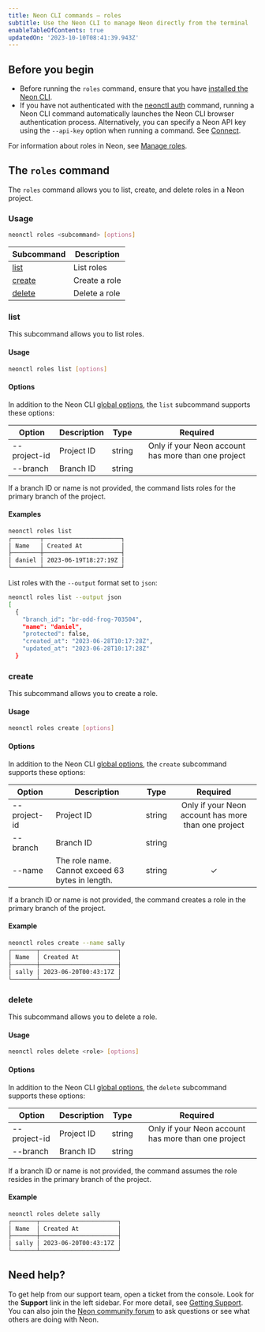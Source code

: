 ```yaml
---
title: Neon CLI commands — roles
subtitle: Use the Neon CLI to manage Neon directly from the terminal
enableTableOfContents: true
updatedOn: '2023-10-10T08:41:39.943Z'
---
```


## Before you begin

- Before running the `roles` command, ensure that you have [installed the Neon CLI](/docs/reference/neon-cli#install-the-neon-cli).
- If you have not authenticated with the [neonctl auth](/docs/reference/cli-auth) command, running a Neon CLI command automatically launches the Neon CLI browser authentication process. Alternatively, you can specify a Neon API key using the `--api-key` option when running a command. See [Connect](/docs/reference/neon-cli#connect).

For information about roles in Neon, see [Manage roles](/docs/manage/roles).

## The `roles` command

The `roles` command allows you to list, create, and delete roles in a Neon project.

### Usage

```bash
neonctl roles <subcommand> [options]
```

| Subcommand  | Description      |
|---------|------------------|
| [list](#list)    | List roles    |
| [create](#create)  | Create a role |
| [delete](#delete)  | Delete a role |

### list

This subcommand allows you to list roles.

#### Usage

```bash
neonctl roles list [options]
```

#### Options

In addition to the Neon CLI [global options](/docs/reference/neon-cli#global-options), the `list` subcommand supports these options:

| Option        | Description | Type   | Required  |
| ------------- | ----------- | ------ | :------: |
| --project-id  | Project ID  | string | Only if your Neon account has more than one project |
| --branch   | Branch ID   | string | |

If a branch ID or name is not provided, the command lists roles for the primary branch of the project.

#### Examples

```bash
neonctl roles list 
┌────────┬──────────────────────┐
│ Name   │ Created At           │
├────────┼──────────────────────┤
│ daniel │ 2023-06-19T18:27:19Z │
└────────┴──────────────────────┘
```

List roles with the `--output` format set to `json`:

```bash
neonctl roles list --output json
[
  {
    "branch_id": "br-odd-frog-703504",
    "name": "daniel",
    "protected": false,
    "created_at": "2023-06-28T10:17:28Z",
    "updated_at": "2023-06-28T10:17:28Z"
  }
```

### create

This subcommand allows you to create a role.

#### Usage

```bash
neonctl roles create [options]
```

#### Options

In addition to the Neon CLI [global options](/docs/reference/neon-cli#global-options), the `create` subcommand supports these options:

| Option               | Description                          | Type   | Required  |
| -------------------- | ------------------------------------ | ------ | :------: |
| --project-id         | Project ID                           | string | Only if your Neon account has more than one project |
| --branch          | Branch ID                            | string | |
| --name      | The role name. Cannot exceed 63 bytes in length.  | string | &check; |

If a branch ID or name is not provided, the command creates a role in the primary branch of the project.

#### Example

<CodeBlock shouldWrap>

```bash
neonctl roles create --name sally
┌───────┬──────────────────────┐
│ Name  │ Created At           │
├───────┼──────────────────────┤
│ sally │ 2023-06-20T00:43:17Z │
└───────┴──────────────────────┘
```

</CodeBlock>

### delete

This subcommand allows you to delete a role.

#### Usage

```bash
neonctl roles delete <role> [options]
```

#### Options

In addition to the Neon CLI [global options](/docs/reference/neon-cli#global-options), the `delete` subcommand supports these options:

| Option               | Description                          | Type   | Required  |
| -------------------- | ------------------------------------ | ------ | :------: |
| --project-id         | Project ID                           | string | Only if your Neon account has more than one project |
| --branch          | Branch ID                            | string | |

If a branch ID or name is not provided, the command assumes the role resides in the primary branch of the project.

#### Example

<CodeBlock shouldWrap>

```bash
neonctl roles delete sally
┌───────┬──────────────────────┐
│ Name  │ Created At           │
├───────┼──────────────────────┤
│ sally │ 2023-06-20T00:43:17Z │
└───────┴──────────────────────┘
```

</CodeBlock>

## Need help?

To get help from our support team, open a ticket from the console. Look for the **Support** link in the left sidebar. For more detail, see [Getting Support](/docs/introduction/support). You can also join the [Neon community forum](https://community.neon.tech/) to ask questions or see what others are doing with Neon.
